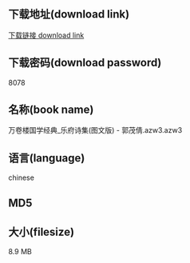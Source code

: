 ## 下载地址(download link)
[下载链接 download link](https://voluble-croquembouche-d321dc.netlify.app/?s=%E4%B8%87%E5%8D%B7%E6%A5%BC%E5%9B%BD%E5%AD%A6%E7%BB%8F%E5%85%B8_%E4%B9%90%E5%BA%9C%E8%AF%97%E9%9B%86%28%E5%9B%BE%E6%96%87%E7%89%88%29+-+%E9%83%AD%E8%8C%82%E5%80%A9.azw3)

## 下载密码(download password)
8078

## 名称(book name)
万卷楼国学经典_乐府诗集(图文版) - 郭茂倩.azw3.azw3

## 语言(language)
chinese

## MD5


## 大小(filesize)
8.9 MB
